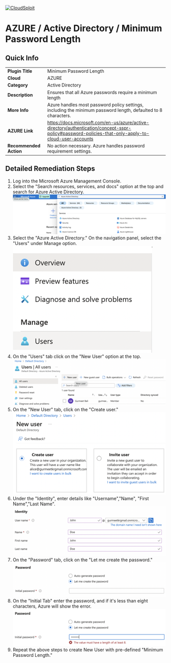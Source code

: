 [![CloudSploit](https://cloudsploit.com/img/logo-new-big-text-100.png "CloudSploit")](https://cloudsploit.com)

# AZURE / Active Directory / Minimum Password Length

## Quick Info

| | |
|-|-|
| **Plugin Title** | Minimum Password Length |
| **Cloud** | AZURE |
| **Category** | Active Directory |
| **Description** | Ensures that all Azure passwords require a minimum length |
| **More Info** | Azure handles most password policy settings, including the minimum password length, defaulted to 8 characters. |
| **AZURE Link** | https://docs.microsoft.com/en-us/azure/active-directory/authentication/concept-sspr-policy#password-policies-that-only-apply-to-cloud-user-accounts |
| **Recommended Action** | No action necessary. Azure handles password requirement settings. |

## Detailed Remediation Steps
1. Log into the Microsoft Azure Management Console.
2. Select the "Search resources, services, and docs" option at the top and search for Azure Active Directory. </br> <img src="/resources/azure/activedirectory/minimum-password-length/step2.png"/>
3.  Select the "Azure Active Directory."  On the navigation panel, select the "Users" under Manage option.</br> <img src="/resources/azure/activedirectory/minimum-password-length/step3.png"/>
4. On the "Users" tab click on the "New User" option at the top.</br> <img src="/resources/azure/activedirectory/minimum-password-length/step4.png"/>
5. On the "New User" tab, click on the "Create user."</br> <img src="/resources/azure/activedirectory/minimum-password-length/step5.png"/>
6. Under the "Identity", enter details like "Username","Name", "First Name","Last Name".</br> <img src="/resources/azure/activedirectory/minimum-password-length/step6.png"/>
7. On the "Password" tab, click on the "Let me create the password." </br> <img src="/resources/azure/activedirectory/minimum-password-length/step7.png"/>
8. On the "Initial Tab" enter the password, and if it's less than eight characters, Azure will show the error.</br> <img src="/resources/azure/activedirectory/minimum-password-length/step8.png"/>
9. Repeat the above steps to create New User with pre-defined "Minimum Password Length."</br>
